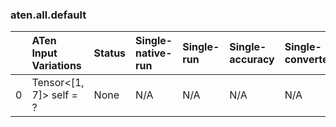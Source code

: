 ### aten.all.default
|    | ATen Input Variations   | Status   | Single-native-run   | Single-run   | Single-accuracy   | Single-converted   |
|---:|:------------------------|:---------|:--------------------|:-------------|:------------------|:-------------------|
|  0 | Tensor<[1, 7]> self = ? | None     | N/A                 | N/A          | N/A               | N/A                |

